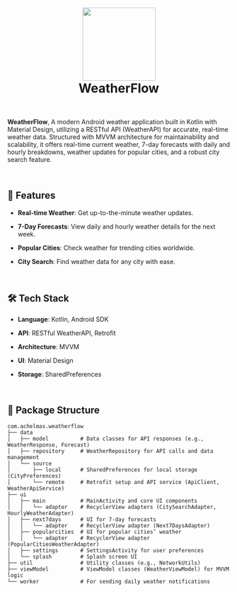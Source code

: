 <div align="center">
      <h1> 
            <img src="https://github.com/user-attachments/assets/452d9922-1f0d-4946-a403-a9b33074c068" width="165px">
            <br/>
            WeatherFlow
            <br/> 
      </h1>
</div>

   <br/> 


**WeatherFlow**, A modern Android weather application built in Kotlin with Material Design, utilizing a RESTful API (WeatherAPI) for accurate, real-time weather data. Structured with MVVM architecture for maintainability and scalability, it offers real-time current weather, 7-day forecasts with daily and hourly breakdowns, weather updates for popular cities, and a robust city search feature.

   <br/>
   
## 🌟 Features
- **Real-time Weather**: Get up-to-the-minute weather updates.
- **7-Day Forecasts**: View daily and hourly weather details for the next week.
- **Popular Cities**: Check weather for trending cities worldwide.
- **City Search**: Find weather data for any city with ease.

   <br/>
  
## 🛠️ Tech Stack
- **Language**: Kotlin, Android SDK
- **API**: RESTful WeatherAPI, Retrofit
- **Architecture**: MVVM
- **UI**: Material Design
- **Storage**: SharedPreferences

   <br/>
   
## 📂 Package Structure
```plaintext
com.achelmas.weatherflow
├── data
│   ├── model          # Data classes for API responses (e.g., WeatherResponse, Forecast)
│   ├── repository     # WeatherRepository for API calls and data management
│   └── source
│       ├── local      # SharedPreferences for local storage (CityPreferences)
│       └── remote     # Retrofit setup and API service (ApiClient, WeatherApiService)
├── ui
│   ├── main           # MainActivity and core UI components
│   │   └── adapter    # RecyclerView adapters (CitySearchAdapter, HourlyWeatherAdapter)
│   ├── next7days      # UI for 7-day forecasts
│   │   └── adapter    # RecyclerView adapter (Next7DaysAdapter)
│   ├── popularcities  # UI for popular cities’ weather
│   │   └── adapter    # RecyclerView adapter (PopularCitiesWeatherAdapter)
│   ├── settings       # SettingsActivity for user preferences
│   └── splash         # Splash screen UI
├── util               # Utility classes (e.g., NetworkUtils)
├── viewModel          # ViewModel classes (WeatherViewModel) for MVVM logic
└── worker             # For sending daily weather notifications
